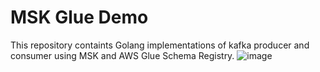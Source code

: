 # MSK Glue Demo
This repository containts Golang implementations of kafka producer and consumer using MSK and AWS Glue Schema Registry.
![image](https://github.com/charleszheng44/msk-glue-demo/assets/4213464/651a19b3-75f7-47cb-ae6d-39745bc3b52b)
